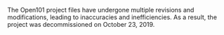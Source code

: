 The Open101  project files have undergone multiple revisions and modifications, leading to inaccuracies and inefficiencies. As a result, the project was decommissioned on October 23, 2019.
